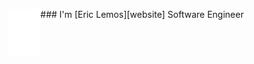 <!-- <h1 align="center" style="display:none;"></h1> -->

<div style="display:block">
  <img align="left" src="icon-light.svg?raw=true" height="75em" />
  <p>
### I'm [Eric Lemos][website] Software Engineer
  </p>
  
</div>
